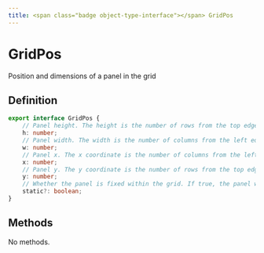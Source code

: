 ```yaml
---
title: <span class="badge object-type-interface"></span> GridPos
---
```

# <span class="badge object-type-interface"></span> GridPos

Position and dimensions of a panel in the grid

## Definition

```typescript
export interface GridPos {
	// Panel height. The height is the number of rows from the top edge of the panel.
	h: number;
	// Panel width. The width is the number of columns from the left edge of the panel.
	w: number;
	// Panel x. The x coordinate is the number of columns from the left edge of the grid
	x: number;
	// Panel y. The y coordinate is the number of rows from the top edge of the grid
	y: number;
	// Whether the panel is fixed within the grid. If true, the panel will not be affected by other panels' interactions
	static?: boolean;
}

```
## Methods

No methods.
